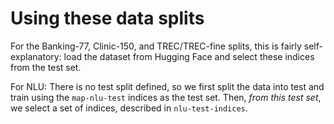 # Using these data splits

For the Banking-77, Clinic-150, and TREC/TREC-fine splits, this is fairly self-explanatory: load the dataset from Hugging Face and select these indices from the test set.

For NLU: There is no test split defined, so we first split the data into test and train using the `map-nlu-test` indices as the test set. Then, *from this test set*, we select a set of indices, described in `nlu-test-indices`.